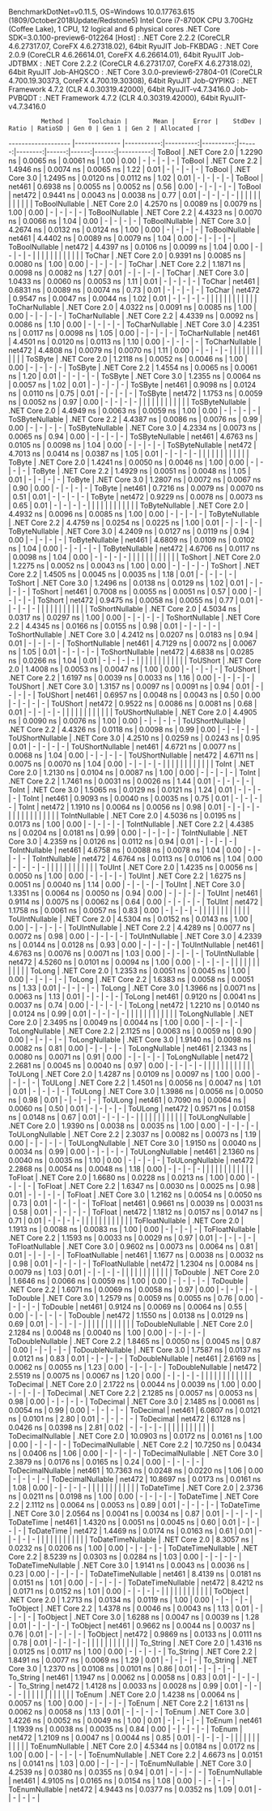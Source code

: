 
BenchmarkDotNet=v0.11.5, OS=Windows 10.0.17763.615 (1809/October2018Update/Redstone5)
Intel Core i7-8700K CPU 3.70GHz (Coffee Lake), 1 CPU, 12 logical and 6 physical cores
.NET Core SDK=3.0.100-preview6-012264
  [Host]     : .NET Core 2.2.2 (CoreCLR 4.6.27317.07, CoreFX 4.6.27318.02), 64bit RyuJIT
  Job-FKBDAG : .NET Core 2.0.9 (CoreCLR 4.6.26614.01, CoreFX 4.6.26614.01), 64bit RyuJIT
  Job-JDTBMX : .NET Core 2.2.2 (CoreCLR 4.6.27317.07, CoreFX 4.6.27318.02), 64bit RyuJIT
  Job-AHQSCO : .NET Core 3.0.0-preview6-27804-01 (CoreCLR 4.700.19.30373, CoreFX 4.700.19.30308), 64bit RyuJIT
  Job-QYPIKG : .NET Framework 4.7.2 (CLR 4.0.30319.42000), 64bit RyuJIT-v4.7.3416.0
  Job-PVBQDT : .NET Framework 4.7.2 (CLR 4.0.30319.42000), 64bit RyuJIT-v4.7.3416.0


             Method |     Toolchain |       Mean |     Error |    StdDev | Ratio | RatioSD | Gen 0 | Gen 1 | Gen 2 | Allocated |
------------------- |-------------- |-----------:|----------:|----------:|------:|--------:|------:|------:|------:|----------:|
             ToBool | .NET Core 2.0 |  1.2290 ns | 0.0065 ns | 0.0061 ns |  1.00 |    0.00 |     - |     - |     - |         - |
             ToBool | .NET Core 2.2 |  1.4946 ns | 0.0074 ns | 0.0065 ns |  1.22 |    0.01 |     - |     - |     - |         - |
             ToBool | .NET Core 3.0 |  1.2495 ns | 0.0120 ns | 0.0112 ns |  1.02 |    0.01 |     - |     - |     - |         - |
             ToBool |        net461 |  0.6938 ns | 0.0055 ns | 0.0052 ns |  0.56 |    0.00 |     - |     - |     - |         - |
             ToBool |        net472 |  0.9441 ns | 0.0043 ns | 0.0038 ns |  0.77 |    0.01 |     - |     - |     - |         - |
                    |               |            |           |           |       |         |       |       |       |           |
     ToBoolNullable | .NET Core 2.0 |  4.2570 ns | 0.0089 ns | 0.0079 ns |  1.00 |    0.00 |     - |     - |     - |         - |
     ToBoolNullable | .NET Core 2.2 |  4.4323 ns | 0.0070 ns | 0.0066 ns |  1.04 |    0.00 |     - |     - |     - |         - |
     ToBoolNullable | .NET Core 3.0 |  4.2674 ns | 0.0132 ns | 0.0124 ns |  1.00 |    0.00 |     - |     - |     - |         - |
     ToBoolNullable |        net461 |  4.4402 ns | 0.0089 ns | 0.0079 ns |  1.04 |    0.00 |     - |     - |     - |         - |
     ToBoolNullable |        net472 |  4.4397 ns | 0.0106 ns | 0.0099 ns |  1.04 |    0.00 |     - |     - |     - |         - |
                    |               |            |           |           |       |         |       |       |       |           |
             ToChar | .NET Core 2.0 |  0.9391 ns | 0.0085 ns | 0.0080 ns |  1.00 |    0.00 |     - |     - |     - |         - |
             ToChar | .NET Core 2.2 |  1.1871 ns | 0.0098 ns | 0.0082 ns |  1.27 |    0.01 |     - |     - |     - |         - |
             ToChar | .NET Core 3.0 |  1.0433 ns | 0.0060 ns | 0.0053 ns |  1.11 |    0.01 |     - |     - |     - |         - |
             ToChar |        net461 |  0.6831 ns | 0.0089 ns | 0.0074 ns |  0.73 |    0.01 |     - |     - |     - |         - |
             ToChar |        net472 |  0.9547 ns | 0.0047 ns | 0.0044 ns |  1.02 |    0.01 |     - |     - |     - |         - |
                    |               |            |           |           |       |         |       |       |       |           |
     ToCharNullable | .NET Core 2.0 |  4.0322 ns | 0.0091 ns | 0.0085 ns |  1.00 |    0.00 |     - |     - |     - |         - |
     ToCharNullable | .NET Core 2.2 |  4.4339 ns | 0.0092 ns | 0.0086 ns |  1.10 |    0.00 |     - |     - |     - |         - |
     ToCharNullable | .NET Core 3.0 |  4.2351 ns | 0.0117 ns | 0.0098 ns |  1.05 |    0.00 |     - |     - |     - |         - |
     ToCharNullable |        net461 |  4.4501 ns | 0.0120 ns | 0.0113 ns |  1.10 |    0.00 |     - |     - |     - |         - |
     ToCharNullable |        net472 |  4.4808 ns | 0.0079 ns | 0.0070 ns |  1.11 |    0.00 |     - |     - |     - |         - |
                    |               |            |           |           |       |         |       |       |       |           |
            ToSByte | .NET Core 2.0 |  1.2118 ns | 0.0052 ns | 0.0046 ns |  1.00 |    0.00 |     - |     - |     - |         - |
            ToSByte | .NET Core 2.2 |  1.4554 ns | 0.0065 ns | 0.0061 ns |  1.20 |    0.01 |     - |     - |     - |         - |
            ToSByte | .NET Core 3.0 |  1.2355 ns | 0.0064 ns | 0.0057 ns |  1.02 |    0.01 |     - |     - |     - |         - |
            ToSByte |        net461 |  0.9098 ns | 0.0124 ns | 0.0110 ns |  0.75 |    0.01 |     - |     - |     - |         - |
            ToSByte |        net472 |  1.1753 ns | 0.0059 ns | 0.0052 ns |  0.97 |    0.00 |     - |     - |     - |         - |
                    |               |            |           |           |       |         |       |       |       |           |
    ToSByteNullable | .NET Core 2.0 |  4.4949 ns | 0.0063 ns | 0.0059 ns |  1.00 |    0.00 |     - |     - |     - |         - |
    ToSByteNullable | .NET Core 2.2 |  4.4387 ns | 0.0086 ns | 0.0076 ns |  0.99 |    0.00 |     - |     - |     - |         - |
    ToSByteNullable | .NET Core 3.0 |  4.2334 ns | 0.0073 ns | 0.0065 ns |  0.94 |    0.00 |     - |     - |     - |         - |
    ToSByteNullable |        net461 |  4.6763 ns | 0.0105 ns | 0.0098 ns |  1.04 |    0.00 |     - |     - |     - |         - |
    ToSByteNullable |        net472 |  4.7013 ns | 0.0414 ns | 0.0387 ns |  1.05 |    0.01 |     - |     - |     - |         - |
                    |               |            |           |           |       |         |       |       |       |           |
             ToByte | .NET Core 2.0 |  1.4241 ns | 0.0050 ns | 0.0046 ns |  1.00 |    0.00 |     - |     - |     - |         - |
             ToByte | .NET Core 2.2 |  1.4929 ns | 0.0051 ns | 0.0048 ns |  1.05 |    0.01 |     - |     - |     - |         - |
             ToByte | .NET Core 3.0 |  1.2807 ns | 0.0072 ns | 0.0067 ns |  0.90 |    0.00 |     - |     - |     - |         - |
             ToByte |        net461 |  0.7216 ns | 0.0079 ns | 0.0070 ns |  0.51 |    0.01 |     - |     - |     - |         - |
             ToByte |        net472 |  0.9229 ns | 0.0078 ns | 0.0073 ns |  0.65 |    0.01 |     - |     - |     - |         - |
                    |               |            |           |           |       |         |       |       |       |           |
     ToByteNullable | .NET Core 2.0 |  4.4932 ns | 0.0096 ns | 0.0085 ns |  1.00 |    0.00 |     - |     - |     - |         - |
     ToByteNullable | .NET Core 2.2 |  4.4759 ns | 0.0254 ns | 0.0225 ns |  1.00 |    0.01 |     - |     - |     - |         - |
     ToByteNullable | .NET Core 3.0 |  4.2409 ns | 0.0127 ns | 0.0119 ns |  0.94 |    0.00 |     - |     - |     - |         - |
     ToByteNullable |        net461 |  4.6809 ns | 0.0109 ns | 0.0102 ns |  1.04 |    0.00 |     - |     - |     - |         - |
     ToByteNullable |        net472 |  4.6706 ns | 0.0117 ns | 0.0098 ns |  1.04 |    0.00 |     - |     - |     - |         - |
                    |               |            |           |           |       |         |       |       |       |           |
            ToShort | .NET Core 2.0 |  1.2275 ns | 0.0052 ns | 0.0043 ns |  1.00 |    0.00 |     - |     - |     - |         - |
            ToShort | .NET Core 2.2 |  1.4505 ns | 0.0045 ns | 0.0035 ns |  1.18 |    0.01 |     - |     - |     - |         - |
            ToShort | .NET Core 3.0 |  1.2496 ns | 0.0138 ns | 0.0129 ns |  1.02 |    0.01 |     - |     - |     - |         - |
            ToShort |        net461 |  0.7008 ns | 0.0055 ns | 0.0051 ns |  0.57 |    0.00 |     - |     - |     - |         - |
            ToShort |        net472 |  0.9475 ns | 0.0058 ns | 0.0055 ns |  0.77 |    0.01 |     - |     - |     - |         - |
                    |               |            |           |           |       |         |       |       |       |           |
    ToShortNullable | .NET Core 2.0 |  4.5034 ns | 0.0317 ns | 0.0297 ns |  1.00 |    0.00 |     - |     - |     - |         - |
    ToShortNullable | .NET Core 2.2 |  4.4345 ns | 0.0166 ns | 0.0155 ns |  0.98 |    0.01 |     - |     - |     - |         - |
    ToShortNullable | .NET Core 3.0 |  4.2412 ns | 0.0207 ns | 0.0183 ns |  0.94 |    0.01 |     - |     - |     - |         - |
    ToShortNullable |        net461 |  4.7129 ns | 0.0072 ns | 0.0067 ns |  1.05 |    0.01 |     - |     - |     - |         - |
    ToShortNullable |        net472 |  4.6838 ns | 0.0285 ns | 0.0266 ns |  1.04 |    0.01 |     - |     - |     - |         - |
                    |               |            |           |           |       |         |       |       |       |           |
           ToUShort | .NET Core 2.0 |  1.4008 ns | 0.0053 ns | 0.0047 ns |  1.00 |    0.00 |     - |     - |     - |         - |
           ToUShort | .NET Core 2.2 |  1.6197 ns | 0.0039 ns | 0.0033 ns |  1.16 |    0.00 |     - |     - |     - |         - |
           ToUShort | .NET Core 3.0 |  1.3157 ns | 0.0097 ns | 0.0091 ns |  0.94 |    0.01 |     - |     - |     - |         - |
           ToUShort |        net461 |  0.6957 ns | 0.0048 ns | 0.0043 ns |  0.50 |    0.00 |     - |     - |     - |         - |
           ToUShort |        net472 |  0.9522 ns | 0.0086 ns | 0.0081 ns |  0.68 |    0.01 |     - |     - |     - |         - |
                    |               |            |           |           |       |         |       |       |       |           |
   ToUShortNullable | .NET Core 2.0 |  4.4905 ns | 0.0090 ns | 0.0076 ns |  1.00 |    0.00 |     - |     - |     - |         - |
   ToUShortNullable | .NET Core 2.2 |  4.4326 ns | 0.0118 ns | 0.0098 ns |  0.99 |    0.00 |     - |     - |     - |         - |
   ToUShortNullable | .NET Core 3.0 |  4.2510 ns | 0.0259 ns | 0.0243 ns |  0.95 |    0.01 |     - |     - |     - |         - |
   ToUShortNullable |        net461 |  4.6721 ns | 0.0077 ns | 0.0068 ns |  1.04 |    0.00 |     - |     - |     - |         - |
   ToUShortNullable |        net472 |  4.6711 ns | 0.0075 ns | 0.0070 ns |  1.04 |    0.00 |     - |     - |     - |         - |
                    |               |            |           |           |       |         |       |       |       |           |
              ToInt | .NET Core 2.0 |  1.2130 ns | 0.0104 ns | 0.0087 ns |  1.00 |    0.00 |     - |     - |     - |         - |
              ToInt | .NET Core 2.2 |  1.7461 ns | 0.0031 ns | 0.0026 ns |  1.44 |    0.01 |     - |     - |     - |         - |
              ToInt | .NET Core 3.0 |  1.5065 ns | 0.0129 ns | 0.0121 ns |  1.24 |    0.01 |     - |     - |     - |         - |
              ToInt |        net461 |  0.9093 ns | 0.0040 ns | 0.0035 ns |  0.75 |    0.01 |     - |     - |     - |         - |
              ToInt |        net472 |  1.1910 ns | 0.0064 ns | 0.0056 ns |  0.98 |    0.01 |     - |     - |     - |         - |
                    |               |            |           |           |       |         |       |       |       |           |
      ToIntNullable | .NET Core 2.0 |  4.5036 ns | 0.0195 ns | 0.0173 ns |  1.00 |    0.00 |     - |     - |     - |         - |
      ToIntNullable | .NET Core 2.2 |  4.4385 ns | 0.0204 ns | 0.0181 ns |  0.99 |    0.00 |     - |     - |     - |         - |
      ToIntNullable | .NET Core 3.0 |  4.2359 ns | 0.0126 ns | 0.0112 ns |  0.94 |    0.01 |     - |     - |     - |         - |
      ToIntNullable |        net461 |  4.6758 ns | 0.0088 ns | 0.0078 ns |  1.04 |    0.00 |     - |     - |     - |         - |
      ToIntNullable |        net472 |  4.6764 ns | 0.0113 ns | 0.0106 ns |  1.04 |    0.00 |     - |     - |     - |         - |
                    |               |            |           |           |       |         |       |       |       |           |
             ToUInt | .NET Core 2.0 |  1.4235 ns | 0.0056 ns | 0.0050 ns |  1.00 |    0.00 |     - |     - |     - |         - |
             ToUInt | .NET Core 2.2 |  1.6275 ns | 0.0051 ns | 0.0040 ns |  1.14 |    0.00 |     - |     - |     - |         - |
             ToUInt | .NET Core 3.0 |  1.3351 ns | 0.0064 ns | 0.0050 ns |  0.94 |    0.00 |     - |     - |     - |         - |
             ToUInt |        net461 |  0.9114 ns | 0.0075 ns | 0.0062 ns |  0.64 |    0.00 |     - |     - |     - |         - |
             ToUInt |        net472 |  1.1758 ns | 0.0061 ns | 0.0057 ns |  0.83 |    0.00 |     - |     - |     - |         - |
                    |               |            |           |           |       |         |       |       |       |           |
     ToUIntNullable | .NET Core 2.0 |  4.5304 ns | 0.0152 ns | 0.0143 ns |  1.00 |    0.00 |     - |     - |     - |         - |
     ToUIntNullable | .NET Core 2.2 |  4.4289 ns | 0.0077 ns | 0.0072 ns |  0.98 |    0.00 |     - |     - |     - |         - |
     ToUIntNullable | .NET Core 3.0 |  4.2339 ns | 0.0144 ns | 0.0128 ns |  0.93 |    0.00 |     - |     - |     - |         - |
     ToUIntNullable |        net461 |  4.6763 ns | 0.0076 ns | 0.0071 ns |  1.03 |    0.00 |     - |     - |     - |         - |
     ToUIntNullable |        net472 |  4.5260 ns | 0.0101 ns | 0.0094 ns |  1.00 |    0.00 |     - |     - |     - |         - |
                    |               |            |           |           |       |         |       |       |       |           |
             ToLong | .NET Core 2.0 |  1.2353 ns | 0.0051 ns | 0.0045 ns |  1.00 |    0.00 |     - |     - |     - |         - |
             ToLong | .NET Core 2.2 |  1.6383 ns | 0.0058 ns | 0.0051 ns |  1.33 |    0.01 |     - |     - |     - |         - |
             ToLong | .NET Core 3.0 |  1.3966 ns | 0.0071 ns | 0.0063 ns |  1.13 |    0.01 |     - |     - |     - |         - |
             ToLong |        net461 |  0.9120 ns | 0.0041 ns | 0.0037 ns |  0.74 |    0.00 |     - |     - |     - |         - |
             ToLong |        net472 |  1.2210 ns | 0.0140 ns | 0.0124 ns |  0.99 |    0.01 |     - |     - |     - |         - |
                    |               |            |           |           |       |         |       |       |       |           |
     ToLongNullable | .NET Core 2.0 |  2.3495 ns | 0.0049 ns | 0.0044 ns |  1.00 |    0.00 |     - |     - |     - |         - |
     ToLongNullable | .NET Core 2.2 |  2.1125 ns | 0.0063 ns | 0.0059 ns |  0.90 |    0.00 |     - |     - |     - |         - |
     ToLongNullable | .NET Core 3.0 |  1.9140 ns | 0.0098 ns | 0.0082 ns |  0.81 |    0.00 |     - |     - |     - |         - |
     ToLongNullable |        net461 |  2.1343 ns | 0.0080 ns | 0.0071 ns |  0.91 |    0.00 |     - |     - |     - |         - |
     ToLongNullable |        net472 |  2.2681 ns | 0.0045 ns | 0.0040 ns |  0.97 |    0.00 |     - |     - |     - |         - |
                    |               |            |           |           |       |         |       |       |       |           |
            ToULong | .NET Core 2.0 |  1.4287 ns | 0.0109 ns | 0.0097 ns |  1.00 |    0.00 |     - |     - |     - |         - |
            ToULong | .NET Core 2.2 |  1.4501 ns | 0.0056 ns | 0.0047 ns |  1.01 |    0.01 |     - |     - |     - |         - |
            ToULong | .NET Core 3.0 |  1.3986 ns | 0.0056 ns | 0.0050 ns |  0.98 |    0.01 |     - |     - |     - |         - |
            ToULong |        net461 |  0.7090 ns | 0.0064 ns | 0.0060 ns |  0.50 |    0.01 |     - |     - |     - |         - |
            ToULong |        net472 |  0.9571 ns | 0.0158 ns | 0.0148 ns |  0.67 |    0.01 |     - |     - |     - |         - |
                    |               |            |           |           |       |         |       |       |       |           |
    ToULongNullable | .NET Core 2.0 |  1.9390 ns | 0.0038 ns | 0.0035 ns |  1.00 |    0.00 |     - |     - |     - |         - |
    ToULongNullable | .NET Core 2.2 |  2.3037 ns | 0.0082 ns | 0.0073 ns |  1.19 |    0.00 |     - |     - |     - |         - |
    ToULongNullable | .NET Core 3.0 |  1.9150 ns | 0.0040 ns | 0.0034 ns |  0.99 |    0.00 |     - |     - |     - |         - |
    ToULongNullable |        net461 |  2.1360 ns | 0.0040 ns | 0.0035 ns |  1.10 |    0.00 |     - |     - |     - |         - |
    ToULongNullable |        net472 |  2.2868 ns | 0.0054 ns | 0.0048 ns |  1.18 |    0.00 |     - |     - |     - |         - |
                    |               |            |           |           |       |         |       |       |       |           |
            ToFloat | .NET Core 2.0 |  1.6680 ns | 0.0228 ns | 0.0213 ns |  1.00 |    0.00 |     - |     - |     - |         - |
            ToFloat | .NET Core 2.2 |  1.6347 ns | 0.0030 ns | 0.0025 ns |  0.98 |    0.01 |     - |     - |     - |         - |
            ToFloat | .NET Core 3.0 |  1.2162 ns | 0.0054 ns | 0.0050 ns |  0.73 |    0.01 |     - |     - |     - |         - |
            ToFloat |        net461 |  0.9661 ns | 0.0039 ns | 0.0031 ns |  0.58 |    0.01 |     - |     - |     - |         - |
            ToFloat |        net472 |  1.1812 ns | 0.0157 ns | 0.0147 ns |  0.71 |    0.01 |     - |     - |     - |         - |
                    |               |            |           |           |       |         |       |       |       |           |
    ToFloatNullable | .NET Core 2.0 |  1.1913 ns | 0.0088 ns | 0.0083 ns |  1.00 |    0.00 |     - |     - |     - |         - |
    ToFloatNullable | .NET Core 2.2 |  1.1593 ns | 0.0033 ns | 0.0029 ns |  0.97 |    0.01 |     - |     - |     - |         - |
    ToFloatNullable | .NET Core 3.0 |  0.9602 ns | 0.0073 ns | 0.0064 ns |  0.81 |    0.01 |     - |     - |     - |         - |
    ToFloatNullable |        net461 |  1.1677 ns | 0.0038 ns | 0.0032 ns |  0.98 |    0.01 |     - |     - |     - |         - |
    ToFloatNullable |        net472 |  1.2304 ns | 0.0084 ns | 0.0079 ns |  1.03 |    0.01 |     - |     - |     - |         - |
                    |               |            |           |           |       |         |       |       |       |           |
           ToDouble | .NET Core 2.0 |  1.6646 ns | 0.0066 ns | 0.0059 ns |  1.00 |    0.00 |     - |     - |     - |         - |
           ToDouble | .NET Core 2.2 |  1.6071 ns | 0.0069 ns | 0.0058 ns |  0.97 |    0.00 |     - |     - |     - |         - |
           ToDouble | .NET Core 3.0 |  1.2579 ns | 0.0059 ns | 0.0055 ns |  0.76 |    0.00 |     - |     - |     - |         - |
           ToDouble |        net461 |  0.9124 ns | 0.0069 ns | 0.0064 ns |  0.55 |    0.00 |     - |     - |     - |         - |
           ToDouble |        net472 |  1.1550 ns | 0.0138 ns | 0.0129 ns |  0.69 |    0.01 |     - |     - |     - |         - |
                    |               |            |           |           |       |         |       |       |       |           |
   ToDoubleNullable | .NET Core 2.0 |  2.1284 ns | 0.0048 ns | 0.0040 ns |  1.00 |    0.00 |     - |     - |     - |         - |
   ToDoubleNullable | .NET Core 2.2 |  1.8465 ns | 0.0050 ns | 0.0045 ns |  0.87 |    0.00 |     - |     - |     - |         - |
   ToDoubleNullable | .NET Core 3.0 |  1.7587 ns | 0.0137 ns | 0.0121 ns |  0.83 |    0.01 |     - |     - |     - |         - |
   ToDoubleNullable |        net461 |  2.6169 ns | 0.0062 ns | 0.0055 ns |  1.23 |    0.00 |     - |     - |     - |         - |
   ToDoubleNullable |        net472 |  2.5519 ns | 0.0075 ns | 0.0067 ns |  1.20 |    0.00 |     - |     - |     - |         - |
                    |               |            |           |           |       |         |       |       |       |           |
          ToDecimal | .NET Core 2.0 |  2.1722 ns | 0.0044 ns | 0.0039 ns |  1.00 |    0.00 |     - |     - |     - |         - |
          ToDecimal | .NET Core 2.2 |  2.1285 ns | 0.0057 ns | 0.0053 ns |  0.98 |    0.00 |     - |     - |     - |         - |
          ToDecimal | .NET Core 3.0 |  2.1485 ns | 0.0061 ns | 0.0054 ns |  0.99 |    0.00 |     - |     - |     - |         - |
          ToDecimal |        net461 |  6.0807 ns | 0.0121 ns | 0.0101 ns |  2.80 |    0.01 |     - |     - |     - |         - |
          ToDecimal |        net472 |  6.1128 ns | 0.0426 ns | 0.0398 ns |  2.81 |    0.02 |     - |     - |     - |         - |
                    |               |            |           |           |       |         |       |       |       |           |
  ToDecimalNullable | .NET Core 2.0 | 10.0903 ns | 0.0172 ns | 0.0161 ns |  1.00 |    0.00 |     - |     - |     - |         - |
  ToDecimalNullable | .NET Core 2.2 | 10.7250 ns | 0.0434 ns | 0.0406 ns |  1.06 |    0.00 |     - |     - |     - |         - |
  ToDecimalNullable | .NET Core 3.0 |  2.3879 ns | 0.0176 ns | 0.0165 ns |  0.24 |    0.00 |     - |     - |     - |         - |
  ToDecimalNullable |        net461 | 10.7363 ns | 0.0248 ns | 0.0220 ns |  1.06 |    0.00 |     - |     - |     - |         - |
  ToDecimalNullable |        net472 | 10.8697 ns | 0.0173 ns | 0.0161 ns |  1.08 |    0.00 |     - |     - |     - |         - |
                    |               |            |           |           |       |         |       |       |       |           |
         ToDateTime | .NET Core 2.0 |  2.3736 ns | 0.0211 ns | 0.0198 ns |  1.00 |    0.00 |     - |     - |     - |         - |
         ToDateTime | .NET Core 2.2 |  2.1112 ns | 0.0064 ns | 0.0053 ns |  0.89 |    0.01 |     - |     - |     - |         - |
         ToDateTime | .NET Core 3.0 |  2.0564 ns | 0.0041 ns | 0.0034 ns |  0.87 |    0.01 |     - |     - |     - |         - |
         ToDateTime |        net461 |  1.4320 ns | 0.0051 ns | 0.0045 ns |  0.60 |    0.01 |     - |     - |     - |         - |
         ToDateTime |        net472 |  1.4469 ns | 0.0174 ns | 0.0163 ns |  0.61 |    0.01 |     - |     - |     - |         - |
                    |               |            |           |           |       |         |       |       |       |           |
 ToDateTimeNullable | .NET Core 2.0 |  8.3057 ns | 0.0232 ns | 0.0206 ns |  1.00 |    0.00 |     - |     - |     - |         - |
 ToDateTimeNullable | .NET Core 2.2 |  8.5239 ns | 0.0303 ns | 0.0284 ns |  1.03 |    0.00 |     - |     - |     - |         - |
 ToDateTimeNullable | .NET Core 3.0 |  1.9141 ns | 0.0043 ns | 0.0036 ns |  0.23 |    0.00 |     - |     - |     - |         - |
 ToDateTimeNullable |        net461 |  8.4139 ns | 0.0181 ns | 0.0151 ns |  1.01 |    0.00 |     - |     - |     - |         - |
 ToDateTimeNullable |        net472 |  8.4212 ns | 0.0171 ns | 0.0152 ns |  1.01 |    0.00 |     - |     - |     - |         - |
                    |               |            |           |           |       |         |       |       |       |           |
           ToObject | .NET Core 2.0 |  1.2713 ns | 0.0134 ns | 0.0119 ns |  1.00 |    0.00 |     - |     - |     - |         - |
           ToObject | .NET Core 2.2 |  1.4378 ns | 0.0046 ns | 0.0043 ns |  1.13 |    0.01 |     - |     - |     - |         - |
           ToObject | .NET Core 3.0 |  1.6288 ns | 0.0047 ns | 0.0039 ns |  1.28 |    0.01 |     - |     - |     - |         - |
           ToObject |        net461 |  0.9662 ns | 0.0044 ns | 0.0037 ns |  0.76 |    0.01 |     - |     - |     - |         - |
           ToObject |        net472 |  0.9869 ns | 0.0133 ns | 0.0111 ns |  0.78 |    0.01 |     - |     - |     - |         - |
                    |               |            |           |           |       |         |       |       |       |           |
          To_String | .NET Core 2.0 |  1.4316 ns | 0.0125 ns | 0.0117 ns |  1.00 |    0.00 |     - |     - |     - |         - |
          To_String | .NET Core 2.2 |  1.8491 ns | 0.0077 ns | 0.0069 ns |  1.29 |    0.01 |     - |     - |     - |         - |
          To_String | .NET Core 3.0 |  1.2370 ns | 0.0108 ns | 0.0101 ns |  0.86 |    0.01 |     - |     - |     - |         - |
          To_String |        net461 |  1.1947 ns | 0.0062 ns | 0.0058 ns |  0.83 |    0.01 |     - |     - |     - |         - |
          To_String |        net472 |  1.4128 ns | 0.0033 ns | 0.0028 ns |  0.99 |    0.01 |     - |     - |     - |         - |
                    |               |            |           |           |       |         |       |       |       |           |
             ToEnum | .NET Core 2.0 |  1.4238 ns | 0.0064 ns | 0.0057 ns |  1.00 |    0.00 |     - |     - |     - |         - |
             ToEnum | .NET Core 2.2 |  1.6131 ns | 0.0062 ns | 0.0058 ns |  1.13 |    0.01 |     - |     - |     - |         - |
             ToEnum | .NET Core 3.0 |  1.4226 ns | 0.0052 ns | 0.0049 ns |  1.00 |    0.01 |     - |     - |     - |         - |
             ToEnum |        net461 |  1.1939 ns | 0.0038 ns | 0.0035 ns |  0.84 |    0.00 |     - |     - |     - |         - |
             ToEnum |        net472 |  1.2109 ns | 0.0047 ns | 0.0044 ns |  0.85 |    0.01 |     - |     - |     - |         - |
                    |               |            |           |           |       |         |       |       |       |           |
     ToEnumNullable | .NET Core 2.0 |  4.5344 ns | 0.0184 ns | 0.0172 ns |  1.00 |    0.00 |     - |     - |     - |         - |
     ToEnumNullable | .NET Core 2.2 |  4.6673 ns | 0.0151 ns | 0.0141 ns |  1.03 |    0.00 |     - |     - |     - |         - |
     ToEnumNullable | .NET Core 3.0 |  4.2539 ns | 0.0380 ns | 0.0355 ns |  0.94 |    0.01 |     - |     - |     - |         - |
     ToEnumNullable |        net461 |  4.9105 ns | 0.0165 ns | 0.0154 ns |  1.08 |    0.00 |     - |     - |     - |         - |
     ToEnumNullable |        net472 |  4.9443 ns | 0.0377 ns | 0.0352 ns |  1.09 |    0.01 |     - |     - |     - |         - |
